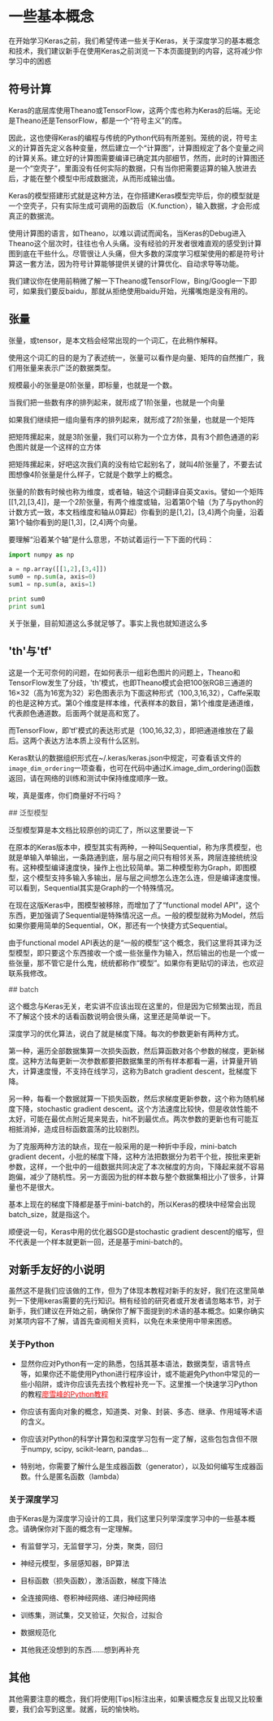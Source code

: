 # 一些基本概念

在开始学习Keras之前，我们希望传递一些关于Keras，关于深度学习的基本概念和技术，我们建议新手在使用Keras之前浏览一下本页面提到的内容，这将减少你学习中的困惑

## 符号计算

Keras的底层库使用Theano或TensorFlow，这两个库也称为Keras的后端。无论是Theano还是TensorFlow，都是一个“符号主义”的库。

因此，这也使得Keras的编程与传统的Python代码有所差别。笼统的说，符号主义的计算首先定义各种变量，然后建立一个“计算图”，计算图规定了各个变量之间的计算关系。建立好的计算图需要编译已确定其内部细节，然而，此时的计算图还是一个“空壳子”，里面没有任何实际的数据，只有当你把需要运算的输入放进去后，才能在整个模型中形成数据流，从而形成输出值。

Keras的模型搭建形式就是这种方法，在你搭建Keras模型完毕后，你的模型就是一个空壳子，只有实际生成可调用的函数后（K.function），输入数据，才会形成真正的数据流。

使用计算图的语言，如Theano，以难以调试而闻名，当Keras的Debug进入Theano这个层次时，往往也令人头痛。没有经验的开发者很难直观的感受到计算图到底在干些什么。尽管很让人头痛，但大多数的深度学习框架使用的都是符号计算这一套方法，因为符号计算能够提供关键的计算优化、自动求导等功能。

我们建议你在使用前稍微了解一下Theano或TensorFlow，Bing/Google一下即可，如果我们要反baidu，那就从拒绝使用baidu开始，光撂嘴炮是没有用的。

## 张量

张量，或tensor，是本文档会经常出现的一个词汇，在此稍作解释。

使用这个词汇的目的是为了表述统一，张量可以看作是向量、矩阵的自然推广，我们用张量来表示广泛的数据类型。

规模最小的张量是0阶张量，即标量，也就是一个数。

当我们把一些数有序的排列起来，就形成了1阶张量，也就是一个向量

如果我们继续把一组向量有序的排列起来，就形成了2阶张量，也就是一个矩阵

把矩阵摞起来，就是3阶张量，我们可以称为一个立方体，具有3个颜色通道的彩色图片就是一个这样的立方体

把矩阵摞起来，好吧这次我们真的没有给它起别名了，就叫4阶张量了，不要去试图想像4阶张量是什么样子，它就是个数学上的概念。

张量的阶数有时候也称为维度，或者轴，轴这个词翻译自英文axis。譬如一个矩阵[[1,2],[3,4]]，是一个2阶张量，有两个维度或轴，沿着第0个轴（为了与python的计数方式一致，本文档维度和轴从0算起）你看到的是[1,2]，[3,4]两个向量，沿着第1个轴你看到的是[1,3]，[2,4]两个向量。

要理解“沿着某个轴”是什么意思，不妨试着运行一下下面的代码：

```python
import numpy as np

a = np.array([[1,2],[3,4]])
sum0 = np.sum(a, axis=0)
sum1 = np.sum(a, axis=1)

print sum0
print sum1
```

关于张量，目前知道这么多就足够了。事实上我也就知道这么多

## 'th'与'tf'

这是一个无可奈何的问题，在如何表示一组彩色图片的问题上，Theano和TensorFlow发生了分歧，'th'模式，也即Theano模式会把100张RGB三通道的16×32（高为16宽为32）彩色图表示为下面这种形式（100,3,16,32），Caffe采取的也是这种方式。第0个维度是样本维，代表样本的数目，第1个维度是通道维，代表颜色通道数。后面两个就是高和宽了。

而TensorFlow，即'tf'模式的表达形式是（100,16,32,3），即把通道维放在了最后。这两个表达方法本质上没有什么区别。

Keras默认的数据组织形式在~/.keras/keras.json中规定，可查看该文件的`image_dim_ordering`一项查看，也可在代码中通过K.image_dim_ordering()函数返回，请在网络的训练和测试中保持维度顺序一致。

唉，真是蛋疼，你们商量好不行吗？

<a name='functional'>
<font color='#404040'>
## 泛型模型
</font>
</a>

泛型模型算是本文档比较原创的词汇了，所以这里要说一下

在原本的Keras版本中，模型其实有两种，一种叫Sequential，称为序贯模型，也就是单输入单输出，一条路通到底，层与层之间只有相邻关系，跨层连接统统没有。这种模型编译速度快，操作上也比较简单。第二种模型称为Graph，即图模型，这个模型支持多输入多输出，层与层之间想怎么连怎么连，但是编译速度慢。可以看到，Sequential其实是Graph的一个特殊情况。

在现在这版Keras中，图模型被移除，而增加了了“functional model API”，这个东西，更加强调了Sequential是特殊情况这一点。一般的模型就称为Model，然后如果你要用简单的Sequential，OK，那还有一个快捷方式Sequential。

由于functional model API表达的是“一般的模型”这个概念，我们这里将其译为泛型模型，即只要这个东西接收一个或一些张量作为输入，然后输出的也是一个或一些张量，那不管它是什么鬼，统统都称作“模型”。如果你有更贴切的译法，也欢迎联系我修改。

<a name='batch'>
<font color='#404040'>
## batch
</font></a>

这个概念与Keras无关，老实讲不应该出现在这里的，但是因为它频繁出现，而且不了解这个技术的话看函数说明会很头痛，这里还是简单说一下。

深度学习的优化算法，说白了就是梯度下降。每次的参数更新有两种方式。

第一种，遍历全部数据集算一次损失函数，然后算函数对各个参数的梯度，更新梯度。这种方法每更新一次参数都要把数据集里的所有样本都看一遍，计算量开销大，计算速度慢，不支持在线学习，这称为Batch gradient descent，批梯度下降。

另一种，每看一个数据就算一下损失函数，然后求梯度更新参数，这个称为随机梯度下降，stochastic gradient descent。这个方法速度比较快，但是收敛性能不太好，可能在最优点附近晃来晃去，hit不到最优点。两次参数的更新也有可能互相抵消掉，造成目标函数震荡的比较剧烈。

为了克服两种方法的缺点，现在一般采用的是一种折中手段，mini-batch gradient decent，小批的梯度下降，这种方法把数据分为若干个批，按批来更新参数，这样，一个批中的一组数据共同决定了本次梯度的方向，下降起来就不容易跑偏，减少了随机性。另一方面因为批的样本数与整个数据集相比小了很多，计算量也不是很大。

基本上现在的梯度下降都是基于mini-batch的，所以Keras的模块中经常会出现batch_size，就是指这个。

顺便说一句，Keras中用的优化器SGD是stochastic gradient descent的缩写，但不代表是一个样本就更新一回，还是基于mini-batch的。

## 对新手友好的小说明

虽然这不是我们应该做的工作，但为了体现本教程对新手的友好，我们在这里简单列一下使用keras需要的先行知识。稍有经验的研究者或开发者请忽略本节，对于新手，我们建议在开始之前，确保你了解下面提到的术语的基本概念。如果你确实对某项内容不了解，请首先查阅相关资料，以免在未来使用中带来困惑。

### 关于Python

* 显然你应对Python有一定的熟悉，包括其基本语法，数据类型，语言特点等，如果你还不能使用Python进行程序设计，或不能避免Python中常见的一些小陷阱，或许你应该先去找个教程补充一下。这里推一个快速学习Python的教程[<font color='#FF0000'>廖雪峰的Python教程</font>](http://www.liaoxuefeng.com/wiki/0014316089557264a6b348958f449949df42a6d3a2e542c000)

* 你应该有面向对象的概念，知道类、对象、封装、多态、继承、作用域等术语的含义。

* 你应该对Python的科学计算包和深度学习包有一定了解，这些包包含但不限于numpy, scipy, scikit-learn, pandas...

* 特别地，你需要了解什么是生成器函数（generator），以及如何编写生成器函数。什么是匿名函数（lambda）

### 关于深度学习

由于Keras是为深度学习设计的工具，我们这里只列举深度学习中的一些基本概念。请确保你对下面的概念有一定理解。

* 有监督学习，无监督学习，分类，聚类，回归

* 神经元模型，多层感知器，BP算法

* 目标函数（损失函数），激活函数，梯度下降法

* 全连接网络、卷积神经网络、递归神经网络

* 训练集，测试集，交叉验证，欠拟合，过拟合

* 数据规范化

* 其他我还没想到的东西……想到再补充


## 其他

其他需要注意的概念，我们将使用[Tips]标注出来，如果该概念反复出现又比较重要，我们会写到这里。就酱，玩的愉快哟。

